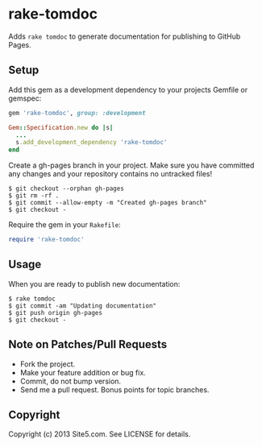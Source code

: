 # rake-tomdoc

Adds `rake tomdoc` to generate documentation for publishing to GitHub Pages.

## Setup

Add this gem as a development dependency to your projects Gemfile or gemspec:

```ruby
gem 'rake-tomdoc', group: :development

Gem::Specification.new do |s|
  ...
  s.add_development_dependency 'rake-tomdoc'
end
```

Create a gh-pages branch in your project. Make sure you have committed any
changes and your repository contains no untracked files!

```
$ git checkout --orphan gh-pages
$ git rm -rf .
$ git commit --allow-empty -m "Created gh-pages branch"
$ git checkout -
```

Require the gem in your `Rakefile`:

```ruby
require 'rake-tomdoc'
```

## Usage

When you are ready to publish new documentation:

```
$ rake tomdoc
$ git commit -am "Updating documentation"
$ git push origin gh-pages
$ git checkout -
```

## Note on Patches/Pull Requests

* Fork the project.
* Make your feature addition or bug fix.
* Commit, do not bump version.
* Send me a pull request. Bonus points for topic branches.

## Copyright

Copyright (c) 2013 Site5.com. See LICENSE for details.
